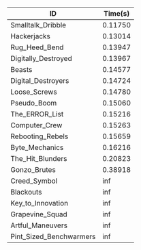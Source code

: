 |ID|Time(s)|
|-|-|
|Smalltalk_Dribble|0.11750|
|Hackerjacks|0.13014|
|Rug_Heed_Bend|0.13947|
|Digitally_Destroyed|0.13967|
|Beasts|0.14577|
|Digital_Destroyers|0.14724|
|Loose_Screws|0.14780|
|Pseudo_Boom|0.15060|
|The_ERROR_List|0.15216|
|Computer_Crew|0.15263|
|Rebooting_Rebels|0.15659|
|Byte_Mechanics|0.16216|
|The_Hit_Blunders|0.20823|
|Gonzo_Brutes|0.38918|
|Creed_Symbol|inf|
|Blackouts|inf|
|Key_to_Innovation|inf|
|Grapevine_Squad|inf|
|Artful_Maneuvers|inf|
|Pint_Sized_Benchwarmers|inf|
